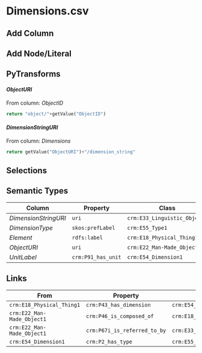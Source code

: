 # Dimensions.csv

## Add Column

## Add Node/Literal

## PyTransforms
#### _ObjectURI_
From column: _ObjectID_
``` python
return "object/"+getValue("ObjectID")
```

#### _DimensionStringURI_
From column: _Dimensions_
``` python
return getValue("ObjectURI")+"/dimension_string"
```


## Selections

## Semantic Types
| Column | Property | Class |
|  ----- | -------- | ----- |
| _DimensionStringURI_ | `uri` | `crm:E33_Linguistic_Object1`|
| _DimensionType_ | `skos:prefLabel` | `crm:E55_Type1`|
| _Element_ | `rdfs:label` | `crm:E18_Physical_Thing1`|
| _ObjectURI_ | `uri` | `crm:E22_Man-Made_Object1`|
| _UnitLabel_ | `crm:P91_has_unit` | `crm:E54_Dimension1`|


## Links
| From | Property | To |
|  --- | -------- | ---|
| `crm:E18_Physical_Thing1` | `crm:P43_has_dimension` | `crm:E54_Dimension1`|
| `crm:E22_Man-Made_Object1` | `crm:P46_is_composed_of` | `crm:E18_Physical_Thing1`|
| `crm:E22_Man-Made_Object1` | `crm:P67i_is_referred_to_by` | `crm:E33_Linguistic_Object1`|
| `crm:E54_Dimension1` | `crm:P2_has_type` | `crm:E55_Type1`|

